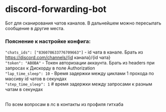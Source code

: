 # discord-forwarding-bot

Бот для сканирования чатов каналов. В дальнейшем можно пересылать сообщение в другие места.

### Пояснение к настройке конфига:<br>
`"chats_ids": ["836078633776709663"]` - id чата в канале. Брать из https://discord.com/channels/{id канала}/{id чата} <br>
`"token": "ABOBA"` - Токен авторизации аккаунта. Брать из headers при запросах к Дискорду в поле Authorization <br>
`"lap_time_sleep": 10` - Время задержки между циклами 1 прохода по массиву id чатов в секундах  <br>
`"step_time_sleep": 1`  # время задержки между запросами к разным чатам в секундах <br>
<br>

По всем вопросам в лс в контакты из профиля гитхаба
